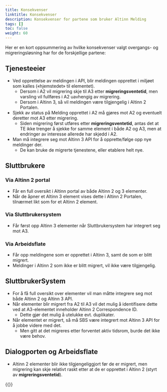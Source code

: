 ```yaml
---
title: Konsekvenser
linktitle: Konsekvenser
description: Konsekvenser for partene som bruker Altinn Melding
tags: []
toc: false
weight: 60
---
```

Her er en kort oppsummering av hvilke konsekvenser valgt overgangs- og migreringsløsning har for de forskjellige partene:

## Tjenesteeier

- Ved opprettelse av meldingen i API, blir meldingen opprettet i miljøet som kalles («hjemstedet» til elementet).
  - Dersom i A2 vil migrering skje til A3 etter **migreringsventetid**, men varsling vil fullføres i A2 uavhengig av migrering.
  - Dersom i Altinn 3, så vil meldingen være tilgjengelig i Altinn 2 Portalen.
- Sjekk av status på Melding opprettet i A2 må gjøres mot A2 og eventuelt deretter mot A3 etter migrering.
  - Siden migrering først utføres etter **migreringsventetid**, antas det at TE ikke trenger å sjekke for samme element i både A2 og A3, men at endringer av interesse allerede har skjedd i A2.
- Man må integrere seg mot Altinn 3 API for å opprette/følge opp nye meldinger der.
  - De kan bruke de migrerte tjenestene, eller etablere helt nye.

## Sluttbrukere

### Via Altinn 2 portal

- Får en full oversikt i Altinn portal av både Altinn 2 og 3 elementer.
- Når de åpner et Altinn 3 element vises dette i Altinn 2 Portalen, tilnærmet likt som for et Altinn 2 element.

### Via Sluttbrukersystem

- Får først opp Altinn 3 elementer når Sluttbrukersystem har integrert seg mot A3.

### Via Arbeidsflate

- Får opp meldingene som er opprettet i Altinn 3, samt de som er blitt migrert.
- Meldinger i Altinn 2 som ikke er blitt migrert, vil ikke være tilgjengelig.

## SluttbrukerSystem

- For å få full oversikt over elementer vil man måtte integrere seg mot både Altinn 2 og Altinn 3 API.
- Når elementer blir migrert fra A2 til A3 vil det mulig å identifisere dette ved at A3-elementet inneholder Altinn 2 Correspondence ID.
  - Dette gjør det mulig å utelukke evt. duplikater.
- Når elementet er migrert, så må SBS være integrert mot Altinn 3 API for å jobbe videre med det.
  - Men gitt at det migreres etter forventet aktiv tidsrom, burde det ikke være behov.

## Dialogporten og Arbeidsflate

- Altinn 2 elementer blir ikke tilgjengeliggjort før de er migrert, men migrering kan skje relativt raskt etter at de er opprettet i Altinn 2 (styrt av **migreringsventetid**).

{{<children />}}
